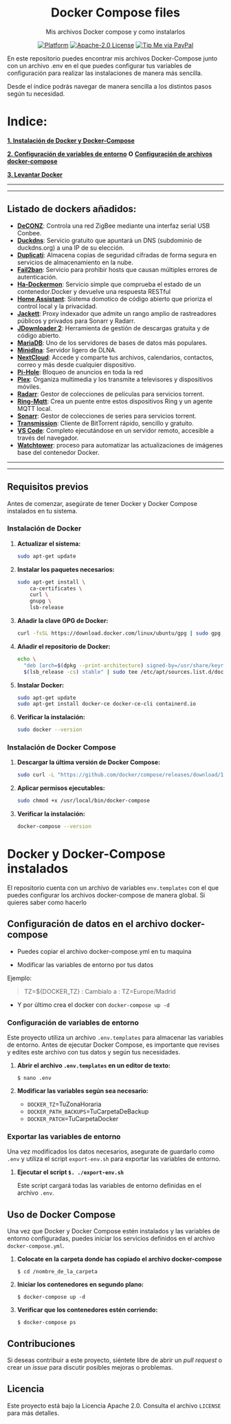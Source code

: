 
<div align="center">
  
  # Docker Compose files
  
  Mis archivos Docker compose y como instalarlos
  
  [![Platform](https://img.shields.io/badge/platform-Docker-blue)](https://www.docker.com/)
  [![Apache-2.0 License](https://img.shields.io/github/license/containrrr/watchtower.svg)](https://www.apache.org/licenses/LICENSE-2.0)
  [![Tip Me via PayPal](https://img.shields.io/badge/PayPal-tip%20me-blue.svg?logo=paypal&style=flat)](https://www.paypal.me/EleazarDevTech)

</div>


En este repositorio puedes encontrar mis archivos Docker-Compose junto con un archivo .env en el que puedes configurar tus variables de configuración para realizar las instalaciones de manera más sencilla.

Desde el índice podrás navegar de manera sencilla a los distintos pasos según tu necesidad.

# Indice: 

[**1. Instalación de Docker y Docker-Compose**](https://github.com/EleazarDevTech/Docker-Compose/blob/main/README.md#instalaci%C3%B3n-de-docker)

[**2. Configuración de variables de entorno**](https://github.com/EleazarDevTech/Docker-Compose/blob/main/README.md#configuraci%C3%B3n-de-variables-de-entorno)
**O** 
[**Configuración de archivos docker-compose**](https://github.com/EleazarDevTech/Docker-Compose/blob/main/README.md#configuraci%C3%B3n-de-datos-en-el-archivo-docker-compose)

[**3. Levantar Docker**](https://github.com/EleazarDevTech/Docker-Compose/blob/main/README.md#uso-de-docker-compose)

---
---
## Listado de dockers añadidos:
- [**DeCONZ**](https://github.com/deconz-community/deconz-docker): Controla una red ZigBee mediante una interfaz serial USB Conbee.
- [**Duckdns**](https://github.com/linuxserver/docker-duckdns): Servicio gratuito que apuntará un DNS (subdominio de duckdns.org) a una IP de su elección.
- [**Duplicati**](https://github.com/duplicati/duplicati): Almacena copias de seguridad cifradas de forma segura en servicios de almacenamiento en la nube.
- [**Fail2ban**](https://docs.linuxserver.io/images/docker-fail2ban/): Servicio para prohibir hosts que causan múltiples errores de autenticación.
- [**Ha-Dockermon**](https://github.com/philhawthorne/ha-dockermon): Servicio simple que comprueba el estado de un contenedor.Docker y devuelve una respuesta RESTful
- [**Home Assistant**](https://github.com/home-assistant/core): Sistema domotico de código abierto que prioriza el control local y la privacidad.
- [**Jackett**](https://hub.docker.com/r/linuxserver/jackett): Proxy indexador que admite un rango amplio de rastreadores públicos y privados para Sonarr y Radarr.
- [**JDownloader 2**](https://github.com/jlesage/docker-jdownloader-2): Herramienta de gestión de descargas gratuita y de código abierto.
- [**MariaDB**](https://hub.docker.com/r/linuxserver/mariadb): Uno de los servidores de bases de datos más populares.
- [**Minidlna**](https://github.com/crocandr/docker-minidlna): Servidor ligero de DLNA.
- [**NextCloud**](https://github.com/nextcloud/docker): Accede y comparte tus archivos, calendarios, contactos, correo y más desde cualquier dispositivo.
- [**Pi-Hole**](https://github.com/pi-hole/docker-pi-hole): Bloqueo de anuncios en toda la red
- [**Plex**](https://docs.linuxserver.io/images/docker-plex/): Organiza multimedia y los transmite a televisores y dispositivos móviles.
- [**Radarr**](https://docs.linuxserver.io/images/docker-radarr): Gestor de colecciones de películas para servicios torrent.
- [**Ring-Mqtt**](https://github.com/tsightler/ring-mqtt): Crea un puente entre estos dispositivos Ring y un agente MQTT local.
- [**Sonarr**](https://github.com/hotio/sonarr): Gestor de colecciones de series para servicios torrent.
- [**Transmission**](https://hub.docker.com/r/linuxserver/transmission): Cliente de BitTorrent rápido, sencillo y gratuito.
- [**VS Code**](https://docs.linuxserver.io/images/docker-code-server/): Completo ejecutándose en un servidor remoto, accesible a través del navegador.
- [**Watchtower**](https://github.com/containrrr/watchtower): proceso para automatizar las actualizaciones de imágenes base del contenedor Docker.


---
---
## Requisitos previos

Antes de comenzar, asegúrate de tener Docker y Docker Compose instalados en tu sistema.

### Instalación de Docker

1. **Actualizar el sistema:**

   ```bash
   sudo apt-get update
   ```

2. **Instalar los paquetes necesarios:**

   ```bash
   sudo apt-get install \
       ca-certificates \
       curl \
       gnupg \
       lsb-release
   ```

3. **Añadir la clave GPG de Docker:**

   ```bash
   curl -fsSL https://download.docker.com/linux/ubuntu/gpg | sudo gpg --dearmor -o /usr/share/keyrings/docker-archive-keyring.gpg
   ```

4. **Añadir el repositorio de Docker:**

   ```bash
   echo \
     "deb [arch=$(dpkg --print-architecture) signed-by=/usr/share/keyrings/docker-archive-keyring.gpg] https://download.docker.com/linux/ubuntu \
     $(lsb_release -cs) stable" | sudo tee /etc/apt/sources.list.d/docker.list > /dev/null
   ```

5. **Instalar Docker:**

   ```bash
   sudo apt-get update
   sudo apt-get install docker-ce docker-ce-cli containerd.io
   ```

6. **Verificar la instalación:**

   ```bash
   sudo docker --version
   ```

### Instalación de Docker Compose

1. **Descargar la última versión de Docker Compose:**

   ```bash
   sudo curl -L "https://github.com/docker/compose/releases/download/1.29.2/docker-compose-$(uname -s)-$(uname -m)" -o /usr/local/bin/docker-compose
   ```

2. **Aplicar permisos ejecutables:**

   ```bash
   sudo chmod +x /usr/local/bin/docker-compose
   ```

3. **Verificar la instalación:**

   ```bash
   docker-compose --version
   ```

# Docker y Docker-Compose instalados

El repositorio cuenta con un archivo de variables `env.templates` con el que puedes configurar los archivos docker-compose de manera global. Si quieres saber como hacerlo

## Configuración de datos en el archivo docker-compose

* Puedes copiar el archivo docker-compose.yml en tu maquina

* Modificar las variables de entorno por tus datos

 Ejemplo:
>  TZ=${DOCKER_TZ}
: Cambialo a :
> TZ=Europe/Madrid

* Y por último crea el docker con ```docker-compose up -d```

###  Configuración de variables de entorno

Este proyecto utiliza un archivo `.env.templates` para almacenar las variables de entorno. Antes de ejecutar Docker Compose, es importante que revises y edites este archivo con tus datos y según tus necesidades.

1. **Abrir el archivo `.env.templates` en un editor de texto:**

   `$ nano .env`

2. **Modificar las variables según sea necesario:**

   - `DOCKER_TZ`=TuZonaHoraria
   - `DOCKER_PATH_BACKUPS`=TuCarpetaDeBackup
   - `DOCKER_PATCH`=TuCarpetaDocker

   

### Exportar las variables de entorno

Una vez modificados los datos necesarios, asegurate de guardarlo como `.env` y utiliza el script `export-env.sh` para exportar las variables de entorno.

1. **Ejecutar el script `$. ./export-env.sh`**

   Este script cargará todas las variables de entorno definidas en el archivo `.env`.

## Uso de Docker Compose

Una vez que Docker y Docker Compose estén instalados y las variables de entorno configuradas, puedes iniciar los servicios definidos en el archivo `docker-compose.yml`.

1. **Colocate en la carpeta donde has copiado el archivo docker-compose**
    ```
    $ cd /nombre_de_la_carpeta
    ```
2. **Iniciar los contenedores en segundo plano:**

   ```
   $ docker-compose up -d
   ```

3. **Verificar que los contenedores estén corriendo:**

   ```
   $ docker-compose ps
   ```

## Contribuciones

Si deseas contribuir a este proyecto, siéntete libre de abrir un *pull request* o crear un *issue* para discutir posibles mejoras o problemas.

## Licencia

Este proyecto está bajo la Licencia Apache 2.0. Consulta el archivo `LICENSE` para más detalles.
